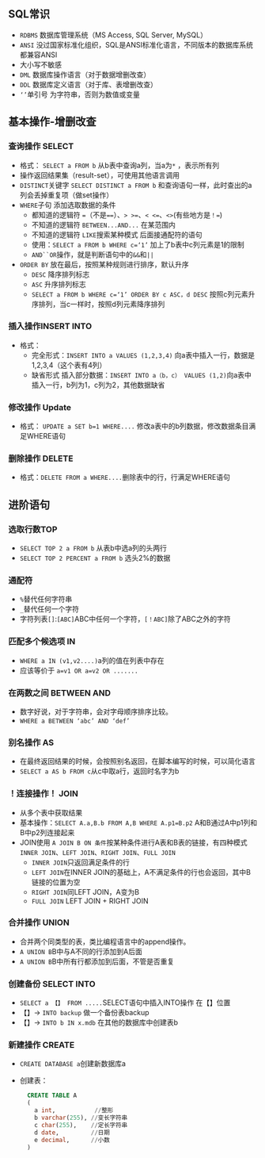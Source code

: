 ## SQL常识
  + `RDBMS` 数据库管理系统（MS Access, SQL Server, MySQL）  
  + `ANSI` 没过国家标准化组织，SQL是ANSI标准化语言，不同版本的数据库系统都兼容ANSI
  + 大小写不敏感
  + `DML` 数据库操作语言（对于数据增删改查）
  + `DDL` 数据库定义语言（对于库、表增删改查）
  + `‘’`单引号 为字符串，否则为数值或变量

## 基本操作-增删改查
### 查询操作 SELECT
  + 格式： `SELECT a FROM b` 从b表中查询a列，当a为`*` ，表示所有列
  + 操作返回结果集（result-set），可使用其他语言调用
  + `DISTINCT`关键字  `SELECT DISTINCT a FROM b` 和查询语句一样，此时查出的a列会丢掉重复项（做set操作）
  + `WHERE`子句 添加选取数据的条件
    + 都知道的逻辑符 `=`（不是`==`）、`> >=`、`< <=`、`<>`(有些地方是`！=`)
    + 不知道的逻辑符 `BETWEEN...AND...` 在某范围内
    + 不知道的逻辑符 `LIKE`搜索某种模式 后面接通配符的语句
    + 使用：`SELECT a FROM b WHERE c=‘1’` 加上了b表中c列元素是1的限制
    + `AND``OR`操作，就是判断语句中的`&&`和`||`
  + `ORDER BY` 放在最后，按照某种规则进行排序，默认升序
    + `DESC` 降序排列标志
    + `ASC` 升序排列标志
    + `SELECT a FROM b WHERE c=‘1’ ORDER BY c ASC，d DESC` 按照c列元素升序排列，当c一样时，按照d列元素降序排列

### 插入操作INSERT INTO
  + 格式：
    + 完全形式：`INSERT INTO a VALUES (1,2,3,4)` 向a表中插入一行，数据是1,2,3,4（这个表有4列）
    + 缺省形式 插入部分数据：`INSERT INTO a（b，c） VALUES (1,2)`向a表中插入一行，b列为1，c列为2，其他数据缺省

### 修改操作 Update
  + 格式： `UPDATE a SET b=1 WHERE....` 修改a表中的b列数据，修改数据条目满足WHERE语句

### 删除操作 DELETE
  + 格式：`DELETE FROM a WHERE....`删除表中的行，行满足WHERE语句


## 进阶语句

### 选取行数TOP
  + `SELECT TOP 2 a FROM b` 从表b中选a列的头两行
  + `SELECT TOP 2 PERCENT a FROM b` 选头2%的数据

### 通配符
  + `%`替代任何字符串
  + `_`替代任何一个字符
  + 字符列表`[]`:`[ABC]`ABC中任何一个字符，`[！ABC]`除了ABC之外的字符

### 匹配多个候选项 IN
  + `WHERE a IN (v1,v2....)`a列的值在列表中存在
  + 应该等价于 `a=v1 OR a=v2 OR .......`

### 在两数之间 BETWEEN AND
  + 数字好说，对于字符串，会对字母顺序排序比较。
  + `WHERE a BETWEEN ‘abc’ AND ‘def’`

### 别名操作 AS
  + 在最终返回结果的时候，会按照别名返回，在脚本编写的时候，可以简化语言
  + `SELECT a AS b FROM c`从c中取a行，返回时名字为b

### ！连接操作！ JOIN
  + 从多个表中获取结果
  + 基本操作：`SELECT A.a,B.b FROM A,B WHERE A.p1=B.p2` A和B通过A中p1列和B中p2列连接起来
  + JOIN使用 `A JOIN B ON 条件`按某种条件进行A表和B表的链接，有四种模式 `INNER JOIN`、`LEFT JOIN`、`RIGHT JOIN`、`FULL JOIN`
    + `INNER JOIN`只返回满足条件的行
    + `LEFT JOIN`在INNER JOIN的基础上，A不满足条件的行也会返回，其中B链接的位置为空
    + `RIGHT JOIN`同LEFT JOIN，A变为B
    + `FULL JOIN` LEFT JOIN + RIGHT JOIN

### 合并操作 UNION
  + 合并两个同类型的表，类比编程语言中的append操作。
  + `A UNION B`B中与A不同的行添加到A后面
  + `A UNION B`B中所有行都添加到后面，不管是否重复

### 创建备份 SELECT INTO
  + `SELECT a 【】 FROM .....`SELECT语句中插入INTO操作 在【】位置
  + 【】-> `INTO backup` 做一个备份表backup
  + 【】-> `INTO b IN x.mdb` 在其他的数据库中创建表b

### 新建操作 CREATE
  + `CREATE DATABASE a`创建新数据库a
  + 创建表：
  
    ``` SQL
      CREATE TABLE A
      (
        a int,           //整形
        b varchar(255), //变长字符串
        c char(255),    //定长字符串
        d date,         //日期
        e decimal,      //小数
      )
    ```
